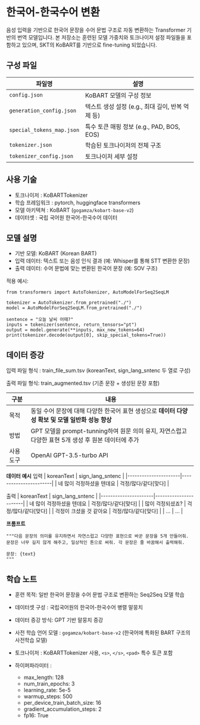 # 한국어-한국수어 변환 

음성 입력을 기반으로 한국어 문장을 수어 문법 구조로 자동 변환하는 Transformer 기반의 번역 모델입니다. 본 저장소는 훈련된 모델 가중치와 토크나이저 설정 파일들을 포함하고 있으며, SKT의 KoBART를 기반으로 fine-tuning 되었습니다.

## 구성 파일
| 파일명                       | 설명                          |
| ------------------------- | --------------------------- |
| `config.json`             | KoBART 모델의 구성 정보       |
| `generation_config.json`  | 텍스트 생성 설정 (e.g., 최대 길이, 반복 억제 등)  |
| `special_tokens_map.json` | 특수 토큰 매핑 정보 (e.g., PAD, BOS, EOS)   |
| `tokenizer.json`          | 학습된 토크나이저의 전체 구조            |
| `tokenizer_config.json`   | 토크나이저 세부 설정                 |


## 사용 기술
- 토크나이저 : KoBARTTokenizer
- 학습 프레임워크 : pytorch, huggingface transformers
- 모델 아키텍쳐 : KoBART (`gogamza/kobart-base-v2`)
- 데이터셋 : 국립 국어원 한국어-한국수어 데이터

## 모델 설명
- 기반 모델: KoBART (Korean BART)
- 입력 데이터: 텍스트 또는 음성 인식 결과 (예: Whisper를 통해 STT 변환한 문장)
- 출력 데이터: 수어 문법에 맞는 변환된 한국어 문장 (예: SOV 구조)

적용 예시:
```
from transformers import AutoTokenizer, AutoModelForSeq2SeqLM

tokenizer = AutoTokenizer.from_pretrained("./")
model = AutoModelForSeq2SeqLM.from_pretrained("./")

sentence = "오늘 날씨 어때?"
inputs = tokenizer(sentence, return_tensors="pt")
output = model.generate(**inputs, max_new_tokens=64)
print(tokenizer.decode(output[0], skip_special_tokens=True))
```
## 데이터 증강
입력 파일 형식 : train_file_sum.tsv (koreanText, sign_lang_sntenc 두 열로 구성)


출력 파일 형식: train_augmented.tsv (기존 문장 + 생성된 문장 포함)


| 구분    | 내용                                                     |
| ----- | ------------------------------------------------------ |
| 목적    | 동일 수어 문장에 대해 다양한 한국어 표현 생성으로 **데이터 다양성 확보 및 모델 일반화 성능 향상** |
| 방법    | GPT 모델을 prompt-tunning하여 원문 의미 유지, 자연스럽고 다양한 표현 5개 생성 후 원본 데이터에 추가  | 
| 사용 도구 | OpenAI GPT-3.5-turbo API               |  


**데이터 예시**
입력
| koreanText           | sign_lang_sntenc      |
|----------------------|-----------------------|
| 네 많이 걱정하셨을 텐데요 | 걱정/많다/같다[맞다]    |

출력
| koreanText           | sign_lang_sntenc      |
|----------------------|-----------------------|
| 네 많이 걱정하셨을 텐데요 | 걱정/많다/같다[맞다]    |
| 많이 걱정되셨죠?       | 걱정/많다/같다[맞다]    |
| 걱정이 크셨을 것 같아요  | 걱정/많다/같다[맞다]    |
| ...                  | ...                   |


**프롬프트**
```
"""다음 문장의 의미를 유지하면서 자연스럽고 다양한 표현으로 바꾼 문장을 5개 만들어줘. 문장은 너무 길지 않게 해주고, 일상적인 톤으로 써줘. 각 문장은 줄 바꿈해서 출력해줘.

문장: {text}
"""
```

## 학습 노트
- 훈련 목적: 일반 한국어 문장을 수어 문법 구조로 변환하는 Seq2Seq 모델 학습
- 데이터셋 구성 : 국립국어원의 한국어-한국수어 병렬 말뭉치
- 데이터 증강 방식: GPT 기반 말뭉치 증강

- 사전 학습 언어 모델 : `gogamza/kobart-base-v2` (한국어에 특화된 BART 구조의 사전학습 모델)
- 토크나이저 : KoBARTTokenizer 사용, `<s>`, `</s>`, `<pad>` 특수 토큰 포함
- 하이퍼파라미터 : 
  - max_length: 128
  - num_train_epochs: 3
  - learning_rate: 5e-5
  - warmup_steps: 500
  - per_device_train_batch_size: 16
  - gradient_accumulation_steps: 2
  - fp16: True
